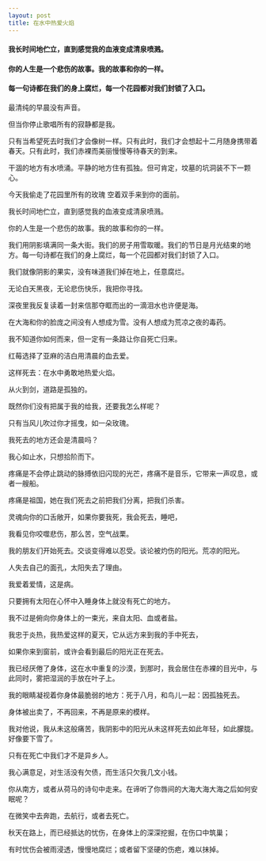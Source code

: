 ```yaml
---
layout: post
title: 在水中热爱火焰
---
```

#### 我长时间地伫立，直到感觉我的血液变成清泉喷溅。        
#### 你的人生是一个悲伤的故事。我的故事和你的一样。            
#### 每一句诗都在我们的身上腐烂，每一个花园都对我们封锁了入口。           
<!-- more -->
最清纯的早晨没有声音。               

但当你停止歌唱所有的寂静都是我。               

只有当希望死去时我们才会像树一样。只有此时，我们才会想起十二月随身携带着春天。只有此时，我们赤裸而美丽慢慢等待春天的到来。               

干涸的地方有水喷涌。平静的地方住有孤独。但可肯定，坟墓的坑洞装不下一颗心。               

今天我偷走了花园里所有的玫瑰 空着双手来到你的面前。               

我长时间地伫立，直到感觉我的血液变成清泉喷溅。               

你的人生是一个悲伤的故事。我的故事和你的一样。               

我们用阴影填满同一条大街。我们的房子用雪取暖。我们的节日是月光结束的地方。每一句诗都在我们的身上腐烂，每一个花园都对我们封锁了入口。               

我们就像阴影的果实，没有味道我们掉在地上，任意腐烂。               

无论白天黑夜，无论悲伤快乐，我把你寻找。               

深夜里我反复读着一封来信那夺眶而出的一滴泪水也许便是海。               

在大海和你的脸庞之间没有人想成为雪。没有人想成为荒凉之夜的毒药。               

我不知道你如何而来，但一定有一条路让你自死亡归来。               

红莓选择了亚麻的洁白用清晨的血去爱。               

这样死去：在水中勇敢地热爱火焰。               

从火到剑，道路是孤独的。               

既然你们没有把属于我的给我，还要我怎么样呢？               

只有当风儿吹过你才摇曳，如一朵玫瑰。               

我死去的地方还会是清晨吗？               

我心如止水，只想拾阶而下。               

疼痛是不会停止跳动的脉搏依旧闪现的光芒，疼痛不是音乐，它带来一声叹息，或者一艘船。               

疼痛是祖国，她在我们死去之前把我们分离，把我们杀害。               

灵魂向你的口舌敞开，如果你要我死，我会死去，睡吧，               

我看见你咬噬悲伤，那么苦，空气战栗。               

我的朋友们开始死去。交谈变得难以忍受。谈论被灼伤的阳光。荒凉的阳光。               

人失去自己的面孔，太阳失去了理由。               

我爱着爱情，这是病。               

只要拥有太阳在心怀中入睡身体上就没有死亡的地方。               

我不过是俯向你身体上的一束光，来自太阳、血或者盐。               

我忠于炎热，我热爱这样的夏天，它从远方来到我的手中死去，               

如果你来到窗前，或许会看到最后的阳光正在死去。               

我已经厌倦了身体，这在水中重复的沙漠，到那时，我会居住在赤裸的目光中，与此同时，雾把湿润的手放在叶子上。               

我的眼睛凝视着你身体最脆弱的地方：死于八月，和鸟儿一起：因孤独死去。               

身体被出卖了，不再回来，不再是原来的模样。               

我对他说，我从未这般痛苦，我阴影中的阳光从未这样死去如此年轻，如此朦胧。好像要下雪了。               

只有在死亡中我们才不是异乡人。               

我心满意足，对生活没有欠债，而生活只欠我几文小钱。               

你从南方，或者从荷马的诗句中走来。在谛听了你唇间的大海大海大海之后如何安眠呢？               

在微笑中去奔跑，去航行，或者去死亡。               

秋天在路上，而已经抵达的忧伤，在身体上的深深挖掘，在伤口中筑巢；               

有时忧伤会被雨浸透，慢慢地腐烂；或者留下坚硬的伤疤，难以抹掉。